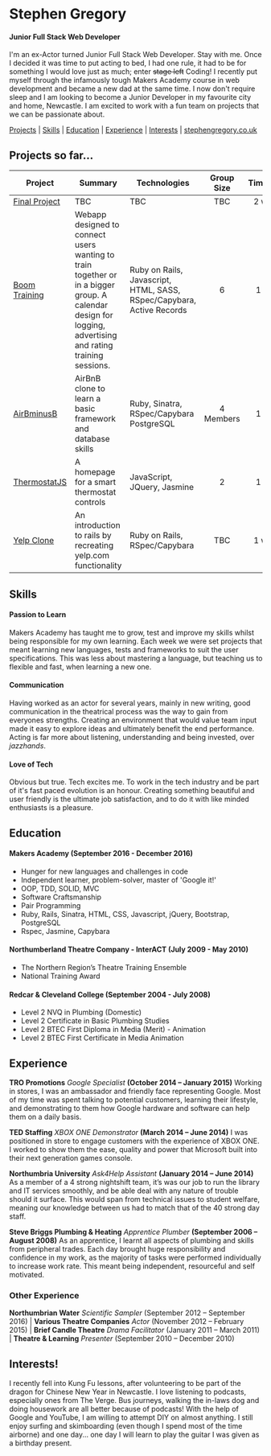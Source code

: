 # Stephen Gregory
#### Junior Full Stack Web Developer

I'm an ex-Actor turned Junior Full Stack Web Developer. Stay with me. Once I decided it was time to put acting to bed, I had one rule, it had to be for something I would love just as much; enter ~~stage left~~ Coding! I recently put myself through the infamously tough Makers Academy course in web development and became a new dad at the same time. I now don't require sleep and I am looking to become a Junior Developer in my favourite city and home, Newcastle. I am excited to work with a fun team on projects that we can be passionate about.

[Projects](#projects) | [Skills](#skills) | [Education](#education) | [Experience](#experience) | [Interests](#interests) | [stephengregory.co.uk](https://stephengregory.co.uk)


## <a name="projects">Projects so far...</a>
| Project   | Summary | Technologies | Group Size | Timeframe |
|---        |---          |---           |:---:       |:---:             |
| [Final Project](address) | TBC | TBC | TBC | 2 weeks |
| [Boom Training](https://github.com/stejgregory/boom_training_webapp.git) | Webapp designed to connect users wanting to train together or in a bigger group. A calendar design for logging, advertising and rating training sessions. | Ruby on Rails, Javascript, HTML, SASS, RSpec/Capybara, Active Records | 6 | 1 week |
| [AirBminusB](https://github.com/stejgregory/Airbminusb.git) | AirBnB clone to learn a basic framework and database skills | Ruby, Sinatra, RSpec/Capybara PostgreSQL | 4 Members | 1 week |
| [ThermostatJS](https://github.com/stejgregory/thermostat_js.git) | A homepage for a smart thermostat controls | JavaScript, JQuery, Jasmine | 2 | 1 week |
| [Yelp Clone](https://github.com/stejgregory/yelp_clone.git) | An introduction to rails by recreating yelp.com functionality | Ruby on Rails, RSpec/Capybara | TBC | 1 weeks |

## <a name="skills">Skills</a>

#### Passion to Learn
Makers Academy has taught me to grow, test and improve my skills whilst being responsible for my own learning. Each week we were set projects that meant learning new languages, tests and frameworks to suit the user specifications. This was less about mastering a language, but teaching us to flexible and fast, when learning a new one.

#### Communication
Having worked as an actor for several years, mainly in new writing, good communication in the theatrical process was the way to gain from everyones strengths. Creating an environment that would value team input made it easy to explore ideas and ultimately benefit the end performance. Acting is far more about listening, understanding and being invested, over *jazzhands*.

#### Love of Tech
Obvious but true. Tech excites me. To work in the tech industry and be part of it's fast paced evolution is an honour. Creating something beautiful and user friendly is the ultimate job satisfaction, and to do it with like minded enthusiasts is a pleasure.


## <a name="education">Education</a>
#### Makers Academy (September 2016 - December 2016)

- Hunger for new languages and challenges in code
- Independent learner, problem-solver, master of 'Google it!'
- OOP, TDD, SOLID, MVC
- Software Craftsmanship
- Pair Programming
- Ruby, Rails, Sinatra, HTML, CSS, Javascript, jQuery, Bootstrap, PostgreSQL
- Rspec, Jasmine, Capybara

#### Northumberland Theatre Company - InterACT (July 2009 - May 2010)

- The Northern Region’s Theatre Training Ensemble
- National Training Award

#### Redcar & Cleveland College (September 2004 - July 2008)

- Level 2 NVQ in Plumbing (Domestic)
- Level 2 Certificate in Basic Plumbing Studies
- Level 2 BTEC First Diploma in Media (Merit) - Animation
- Level 2 BTEC First Certificate in Media Animation


## <a name="experience">Experience</a>

**TRO Promotions** *Google Specialist* **(October 2014 – January 2015)**
Working in stores, I was an ambassador and friendly face representing Google. Most of my time was spent talking to potential customers, learning their lifestyle, and demonstrating to them how Google hardware and software can help them on a daily basis.

**TED Staffing** *XBOX ONE Demonstrator* **(March 2014 – June 2014)**
I was positioned in store to engage customers with the experience of XBOX ONE. I worked to show them the ease, quality and power that Microsoft built into their next generation games console.

**Northumbria University** *Ask4Help Assistant* **(January 2014 – June 2014)**
As a member of a 4 strong nightshift team, it’s was our job to run the library and IT services smoothly, and be able deal with any nature of trouble should it surface. This would span from technical issues to student welfare, meaning our knowledge between us had to match that of the 40 strong day staff.

**Steve Briggs Plumbing & Heating** *Apprentice Plumber* **(September 2006 – August 2008)**
As an apprentice, I learnt all aspects of plumbing and skills from peripheral trades. Each day brought huge responsibility and confidence in my work, as the majority of tasks were performed individually to increase work rate. This meant being independent, resourceful and self motivated.

### Other Experience
**Northumbrian Water** *Scientific Sampler* (September 2012 – September 2016) |
**Various Theatre Companies** *Actor* (November 2012 – February 2015) |
**Brief Candle Theatre** *Drama Facilitator* (January 2011 – March 2011) |
**Theatre & Learning** *Presenter* (September 2010 – December 2010)



## <a name="interests">Interests!</a>

I recently fell into Kung Fu lessons, after volunteering to be part of the dragon for Chinese New Year in Newcastle. I love listening to podcasts, especially ones from The Verge. Bus journeys, walking the in-laws dog and doing housework are all better because of podcasts! With the help of Google and YouTube, I am willing to attempt DIY on almost anything. I still enjoy surfing and skimboarding (even though I spend most of the time airborne) and one day... one day I will learn to play the guitar I was given as a birthday present.
